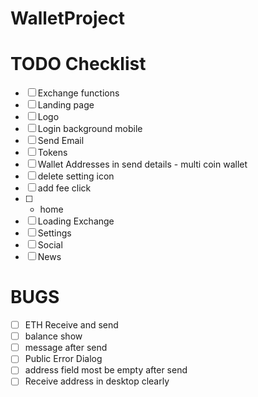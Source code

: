 # WalletProject
# ‌TODO Checklist
- [ ] Exchange functions
- [ ] Landing page
- [ ] Logo
- [ ] Login background mobile
- [ ] Send Email
- [ ] Tokens
- [ ] Wallet Addresses in send details - multi coin wallet
- [ ] delete setting icon
- [ ] add fee click
- [ ] + home
- [ ] Loading Exchange
- [ ] Settings
- [ ] Social
- [ ] News

# BUGS
- [ ] ETH Receive and send
- [ ] balance show
- [ ] message after send
- [ ] Public Error Dialog
- [ ] address field most be empty after send
- [ ] Receive address in desktop clearly
